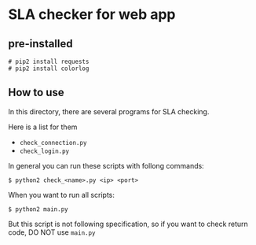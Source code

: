 # SLA checker for web app

## pre-installed
```
# pip2 install requests
# pip2 install colorlog
```

## How to use
In this directory, there are several programs for SLA checking.

Here is a list for them
- `check_connection.py`
- `check_login.py`

In general you can run these scripts with follong commands:
```
$ python2 check_<name>.py <ip> <port>
```

When you want to run all scripts:
```
$ python2 main.py
```
But this script is not following specification, so if you want to check
return code, DO NOT use `main.py`
